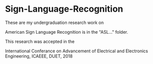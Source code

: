 # Sign-Language-Recognition
These are my undergraduation research work on

American Sign Language Recognition is in the "ASL..." folder.

This research was accepted in the 

International Conferance on Advancement of Electrical and Electronics Engineering, ICAEEE, DUET, 2018
